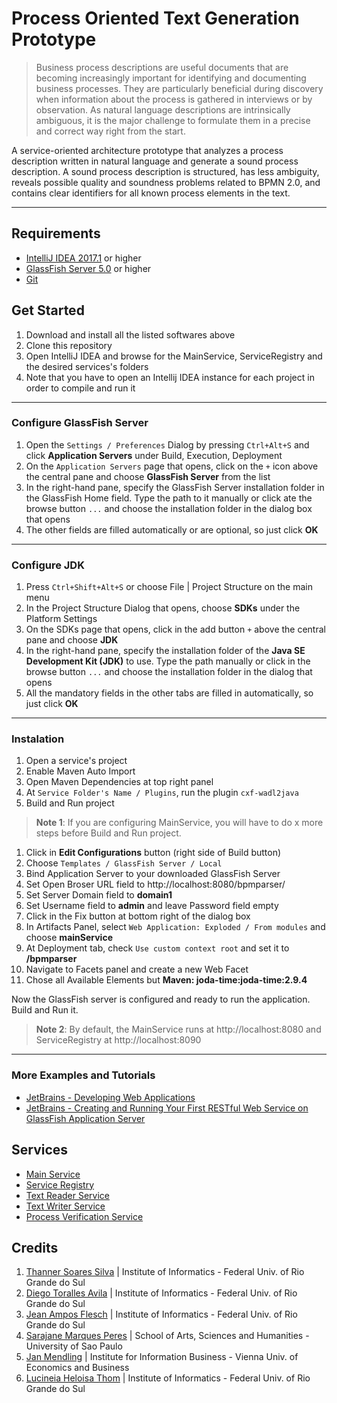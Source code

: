 # Process Oriented Text Generation Prototype

> Business process descriptions are useful documents that are becoming increasingly important for identifying and documenting business processes. They are particularly beneficial during discovery when information about the process is gathered in interviews or by observation. As natural language descriptions are intrinsically ambiguous, it is the major challenge to formulate them in a precise and correct way right from the start. 

A service-oriented architecture prototype that analyzes a process description written in natural language and generate a sound process description. A sound process description is structured, has less ambiguity, reveals possible quality and soundness problems related to BPMN 2.0, and contains clear identifiers for all known process elements in the text.

---

## Requirements
- [IntelliJ IDEA 2017.1](https://www.jetbrains.com/idea/download/) or higher
- [GlassFish Server 5.0](http://download.oracle.com/glassfish/5.0/release/glassfish-5.0.zip) or higher
- [Git](https://github.com/sitepoint-editors/ginit)

## Get Started

1. Download and install all the listed softwares above
2. Clone this repository
3. Open IntelliJ IDEA and browse for the MainService, ServiceRegistry and the desired services's folders
4. Note that you have to open an Intellij IDEA instance for each project in order to compile and run it

---

### Configure GlassFish Server

1. Open the `Settings / Preferences` Dialog by pressing `Ctrl+Alt+S` and click **Application Servers** under Build, Execution, Deployment
2. On the `Application Servers` page that opens, click on the `+` icon above the central pane and choose **GlassFish Server** from the list
3. In the right-hand pane, specify the GlassFish Server installation folder in the GlassFish Home field. Type the path to it manually or click ate the browse button `...` and choose the installation folder in the dialog box that opens 
4. The other fields are filled automatically or are optional, so just click **OK**

---

### Configure JDK

1. Press `Ctrl+Shift+Alt+S` or choose File | Project Structure on the main menu
2. In the Project Structure Dialog that opens, choose **SDKs** under the Platform Settings
3. On the SDKs page that opens, click in the add button `+` above the central pane and choose **JDK**
4. In the right-hand pane, specify the installation folder of the **Java SE Development Kit (JDK)** to use. Type the path manually or click in the browse button `...` and choose the installation folder in the dialog that opens
5. All the mandatory fields in the other tabs are filled in automatically, so just click **OK**

---

### Instalation

1. Open a service's project
2. Enable Maven Auto Import
3. Open Maven Dependencies at top right panel
4. At `Service Folder's Name / Plugins`, run the plugin `cxf-wadl2java`
5. Build and Run project

> **Note 1**: If you are configuring MainService, you will have to do x more steps before Build and Run project.
1. Click in **Edit Configurations** button (right side of Build button)
2. Choose `Templates / GlassFish Server / Local`
3. Bind Application Server to your downloaded GlassFish Server
4. Set Open Broser URL field to http://localhost:8080/bpmparser/
5. Set Server Domain field to **domain1**
6. Set Username field to **admin** and leave Password field empty
7. Click in the Fix button at bottom right of the dialog box
8. In Artifacts Panel, select `Web Application: Exploded / From modules` and choose **mainService**
9. At Deployment tab, check `Use custom context root` and set it to **/bpmparser**
10. Navigate to Facets panel and create a new Web Facet
11. Chose all Available Elements but **Maven: joda-time:joda-time:2.9.4**

Now the GlassFish server is configured and ready to run the application. Build and Run it.

> **Note 2**: By default, the MainService runs at http://localhost:8080 and ServiceRegistry at http://localhost:8090

---

### More Examples and Tutorials

- [JetBrains - Developing Web Applications](https://www.jetbrains.com/help/idea/developing-web-applications.html)
- [JetBrains - Creating and Running Your First RESTful Web Service on GlassFish Application Server](https://www.jetbrains.com/help/idea/creating-and-running-your-first-restful-web-service.html)

## Services

- [Main Service](MainService)
- [Service Registry](ServiceRegistry)
- [Text Reader Service](TextReaderService)
- [Text Writer Service](TextWriterService)
- [Process Verification Service](ProcessVerificationService)

## Credits
1. [Thanner Soares Silva](mailto:thanner.silva@inf.ufrgs.br) | Institute of Informatics - Federal Univ. of Rio Grande do Sul
2. [Diego Toralles Avila](mailto:dtavila@inf.ufrgs.br) | Institute of Informatics - Federal Univ. of Rio Grande do Sul
3. [Jean Ampos Flesch](mailto:jaflesch@inf.ufrgs.br) | Institute of Informatics - Federal Univ. of Rio Grande do Sul
4. [Sarajane Marques Peres](mailto:sarajane@usp.br) | School of Arts, Sciences and Humanities - University of Sao Paulo
5. [Jan Mendling](mailto:jan.mendling@wu.ac.at) | Institute for Information Business - Vienna Univ. of Economics and Business
6. [Lucineia Heloisa Thom](mailto:lucineia@inf.ufrgs.br) | Institute of Informatics - Federal Univ. of Rio Grande do Sul

